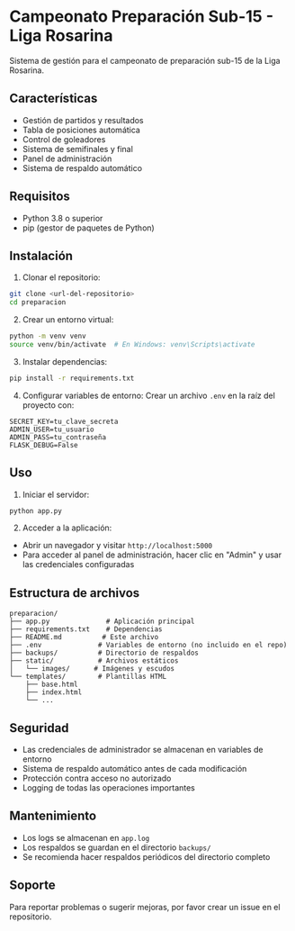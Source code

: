 # Campeonato Preparación Sub-15 - Liga Rosarina

Sistema de gestión para el campeonato de preparación sub-15 de la Liga Rosarina.

## Características

- Gestión de partidos y resultados
- Tabla de posiciones automática
- Control de goleadores
- Sistema de semifinales y final
- Panel de administración
- Sistema de respaldo automático

## Requisitos

- Python 3.8 o superior
- pip (gestor de paquetes de Python)

## Instalación

1. Clonar el repositorio:
```bash
git clone <url-del-repositorio>
cd preparacion
```

2. Crear un entorno virtual:
```bash
python -m venv venv
source venv/bin/activate  # En Windows: venv\Scripts\activate
```

3. Instalar dependencias:
```bash
pip install -r requirements.txt
```

4. Configurar variables de entorno:
Crear un archivo `.env` en la raíz del proyecto con:
```
SECRET_KEY=tu_clave_secreta
ADMIN_USER=tu_usuario
ADMIN_PASS=tu_contraseña
FLASK_DEBUG=False
```

## Uso

1. Iniciar el servidor:
```bash
python app.py
```

2. Acceder a la aplicación:
- Abrir un navegador y visitar `http://localhost:5000`
- Para acceder al panel de administración, hacer clic en "Admin" y usar las credenciales configuradas

## Estructura de archivos

```
preparacion/
├── app.py              # Aplicación principal
├── requirements.txt    # Dependencias
├── README.md          # Este archivo
├── .env              # Variables de entorno (no incluido en el repo)
├── backups/          # Directorio de respaldos
├── static/           # Archivos estáticos
│   └── images/      # Imágenes y escudos
└── templates/        # Plantillas HTML
    ├── base.html
    ├── index.html
    └── ...
```

## Seguridad

- Las credenciales de administrador se almacenan en variables de entorno
- Sistema de respaldo automático antes de cada modificación
- Protección contra acceso no autorizado
- Logging de todas las operaciones importantes

## Mantenimiento

- Los logs se almacenan en `app.log`
- Los respaldos se guardan en el directorio `backups/`
- Se recomienda hacer respaldos periódicos del directorio completo

## Soporte

Para reportar problemas o sugerir mejoras, por favor crear un issue en el repositorio. 
